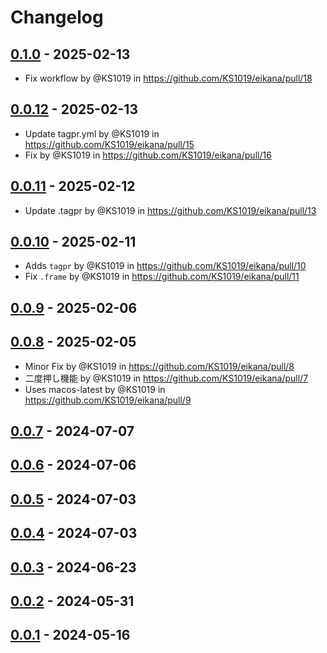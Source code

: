 # Changelog

## [0.1.0](https://github.com/KS1019/eikana/compare/0.0.12...0.1.0) - 2025-02-13
- Fix workflow by @KS1019 in https://github.com/KS1019/eikana/pull/18

## [0.0.12](https://github.com/KS1019/eikana/compare/0.0.11...0.0.12) - 2025-02-13
- Update tagpr.yml by @KS1019 in https://github.com/KS1019/eikana/pull/15
- Fix by @KS1019 in https://github.com/KS1019/eikana/pull/16

## [0.0.11](https://github.com/KS1019/eikana/compare/0.0.10...0.0.11) - 2025-02-12
- Update .tagpr by @KS1019 in https://github.com/KS1019/eikana/pull/13

## [0.0.10](https://github.com/KS1019/eikana/compare/0.0.9...0.0.10) - 2025-02-11
- Adds `tagpr` by @KS1019 in https://github.com/KS1019/eikana/pull/10
- Fix `.frame` by @KS1019 in https://github.com/KS1019/eikana/pull/11

## [0.0.9](https://github.com/KS1019/eikana/compare/0.0.8...0.0.9) - 2025-02-06

## [0.0.8](https://github.com/KS1019/eikana/compare/0.0.7...0.0.8) - 2025-02-05
- Minor Fix by @KS1019 in https://github.com/KS1019/eikana/pull/8
- 二度押し機能 by @KS1019 in https://github.com/KS1019/eikana/pull/7
- Uses macos-latest by @KS1019 in https://github.com/KS1019/eikana/pull/9

## [0.0.7](https://github.com/KS1019/eikana/compare/0.0.6...0.0.7) - 2024-07-07

## [0.0.6](https://github.com/KS1019/eikana/compare/0.0.5...0.0.6) - 2024-07-06

## [0.0.5](https://github.com/KS1019/eikana/compare/0.0.4...0.0.5) - 2024-07-03

## [0.0.4](https://github.com/KS1019/eikana/compare/0.0.3...0.0.4) - 2024-07-03

## [0.0.3](https://github.com/KS1019/eikana/compare/0.0.2...0.0.3) - 2024-06-23

## [0.0.2](https://github.com/KS1019/eikana/compare/0.0.1...0.0.2) - 2024-05-31

## [0.0.1](https://github.com/KS1019/eikana/commits/0.0.1) - 2024-05-16
